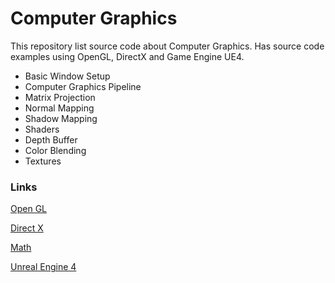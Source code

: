 # Computer Graphics

This repository list source code about Computer Graphics. Has source code examples using OpenGL, DirectX and Game Engine UE4.

- Basic Window Setup
- Computer Graphics Pipeline
- Matrix Projection
- Normal Mapping
- Shadow Mapping
- Shaders
- Depth Buffer
- Color Blending
- Textures

### Links

[Open GL](https://github.com/NelsonBilber/CG/blob/master/open_gl.md)

[Direct X](https://github.com/NelsonBilber/CG/blob/master/direct_x.md)

[Math](https://github.com/NelsonBilber/CG/blob/master/math.md)

[Unreal Engine 4](https://github.com/NelsonBilber/CG/blob/master/unreal_engine.md)


